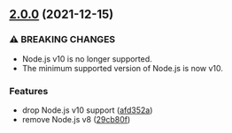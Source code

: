 ## [2.0.0](https://github.com/KenanY/binomial-cdf/compare/1.0.4...2.0.0) (2021-12-15)


### ⚠ BREAKING CHANGES

* Node.js v10 is no longer supported.
* The minimum supported version of Node.js is now v10.

### Features

* drop Node.js v10 support ([afd352a](https://github.com/KenanY/binomial-cdf/commit/afd352ac965d98c293cc6fb14513c8cc942e44e2))
* remove Node.js v8 ([29cb80f](https://github.com/KenanY/binomial-cdf/commit/29cb80f30cbb9696f924a32d323c48f9e80e9d28))

